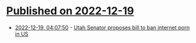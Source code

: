# [Published on 2022-12-19](index.md)

* [2022-12-19, 04:07:50](https://news.ycombinator.com/item?id=34048349) - [Utah Senator proposes bill to ban internet porn in US](https://www.wfla.com/news/politics/utah-senator-proposes-bill-to-ban-internet-porn-in-us/)
